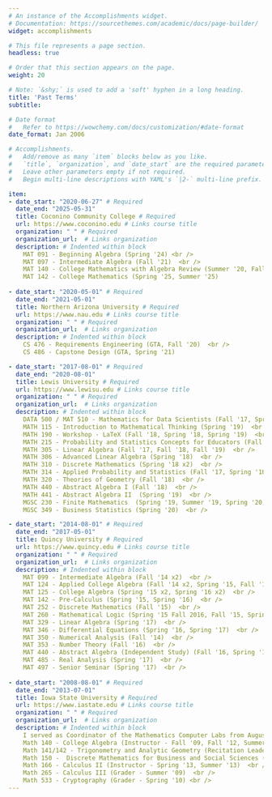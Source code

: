 ```yaml
---
# An instance of the Accomplishments widget.
# Documentation: https://sourcethemes.com/academic/docs/page-builder/
widget: accomplishments

# This file represents a page section.
headless: true

# Order that this section appears on the page.
weight: 20

# Note: `&shy;` is used to add a 'soft' hyphen in a long heading.
title: 'Past Terms'
subtitle:

# Date format
#   Refer to https://wowchemy.com/docs/customization/#date-format
date_format: Jan 2006

# Accomplishments.
#   Add/remove as many `item` blocks below as you like.
#   `title`, `organization`, and `date_start` are the required parameters.
#   Leave other parameters empty if not required.
#   Begin multi-line descriptions with YAML's `|2-` multi-line prefix.

item:
- date_start: "2020-06-27" # Required
  date_end: "2025-05-31"
  title: Coconino Community College # Required
  url: https://www.coconino.edu # Links course title
  organization: " " # Required
  organization_url:  # Links organization
  description: # Indented within block
    MAT 091 - Beginning Algebra (Spring '24) <br />
    MAT 097 - Intermediate Algebra (Fall '21)  <br />
    MAT 140 - College Mathematics with Algebra Review (Summer '20, Fall '20, Spring '21, Summer '21, Summer '22, Summer '23)
    MAT 142 - College Mathematics (Spring '25, Summer '25)
  
- date_start: "2020-05-01" # Required
  date_end: "2021-05-01"
  title: Northern Arizona University # Required
  url: https://www.nau.edu # Links course title
  organization: " " # Required
  organization_url:  # Links organization
  description: # Indented within block
    CS 476 - Requirements Engineering (GTA, Fall '20)  <br />
    CS 486 - Capstone Design (GTA, Spring '21)  

- date_start: "2017-08-01" # Required
  date_end: "2020-08-01"
  title: Lewis University # Required
  url: https://www.lewisu.edu # Links course title
  organization: " " # Required
  organization_url:  # Links organization
  description: # Indented within block
    DATA 500 / MAT 510 - Mathematics for Data Scientists (Fall '17, Spring '19, Spring '21)  <br />
    MATH 115 - Introduction to Mathematical Thinking (Spring '19)  <br />
    MATH 190 - Workshop - LaTeX (Fall '18, Spring '18, Spring '19)  <br />
    MATH 215 - Probability and Statistics Concepts for Educators (Fall '18, Spring '19, Fall '19)  <br />
    MATH 305 - Linear Algebra (Fall '17, Fall '18, Fall '19)  <br />
    MATH 306 - Advanced Linear Algebra (Spring '18)  <br /> 
    MATH 310 - Discrete Mathematics (Spring '18 x2)  <br />
    MATH 314 - Applied Probability and Statistics (Fall '17, Spring '18)  <br /> 
    MATH 320 - Theories of Geometry (Fall '18)  <br />
    MATH 440 - Abstract Algebra I (Fall '18)  <br />
    MATH 441 - Abstract Algebra II  (Spring '19)  <br />
    MGSC 230 - Finite Mathematics  (Spring '19, Summer '19, Spring '20, Summer '20)  <br />
    MGSC 349 - Business Statistics (Spring '20)  <br />

- date_start: "2014-08-01" # Required
  date_end: "2017-05-01"
  title: Quincy University # Required
  url: https://www.quincy.edu # Links course title
  organization: " " # Required
  organization_url:  # Links organization
  description: # Indented within block
    MAT 099 - Intermediate Algebra (Fall '14 x2)  <br />
    MAT 124 - Applied College Algebra (Fall '14 x2, Spring '15, Fall '15 x2, Fall '16 x2)  <br />
    MAT 125 - College Algebra (Spring '15 x2, Spring '16 x2)  <br />
    MAT 142 - Pre-Calculus (Spring '15, Spring '16)  <br />
    MAT 252 - Discrete Mathematics (Fall '15)  <br />
    MAT 260 - Mathematical Logic (Spring '15 Fall 2016, Fall '15, Spring '15)  <br />
    MAT 329 - Linear Algebra (Spring '17)  <br />
    MAT 346 - Differential Equations (Spring '16, Spring '17)  <br />
    MAT 350 - Numerical Analysis (Fall '14)  <br />
    MAT 353 - Number Theory (Fall '16)  <br />
    MAT 440 - Abstract Algebra (Independent Study) (Fall '16, Spring '16)  <br />
    MAT 485 - Real Analysis (Spring '17)  <br />
    MAT 497 - Senior Seminar (Spring '17)  <br />
  
- date_start: "2008-08-01" # Required
  date_end: "2013-07-01"
  title: Iowa State University # Required
  url: https://www.iastate.edu # Links course title
  organization: " " # Required
  organization_url:  # Links organization
  description: # Indented within block
    I served as Coordinator of the Mathematics Computer Labs from August '10 through May '12.  <br/>
    Math 140 - College Algebra (Instructor - Fall '09, Fall '12, Summer '12)  <br />
    Math 141/142 - Trigonometry and Analytic Geometry (Recitation Leader - Spring '09)  <br />
    Math 150 -  Discrete Mathematics for Business and Social Sciences (Recitation Leader - Fall '08)  <br />
    Math 166 - Calculus II (Instructor - Spring '13, Summer '13)  <br />
    Math 265 - Calculus III (Grader - Summer '09)  <br />
    Math 533 - Cryptography (Grader - Spring '10) <br />
---
```


 